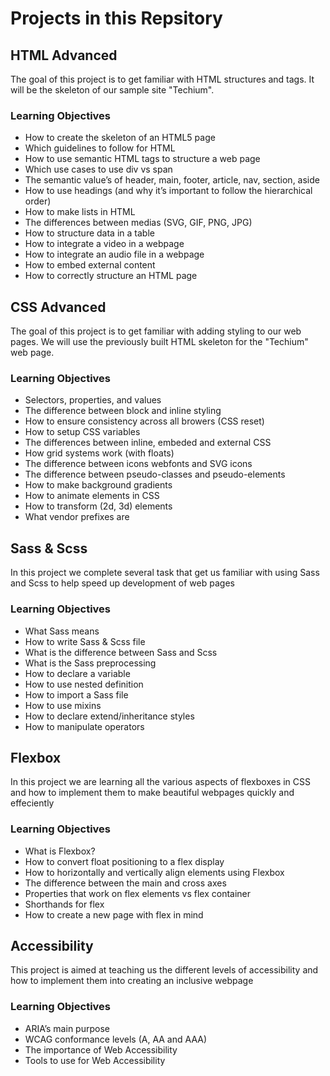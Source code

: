 # Projects in this Repsitory

## HTML Advanced
The goal of this project is to get familiar with HTML structures and tags. It will be the skeleton of our sample site "Techium".
### Learning Objectives
- How to create the skeleton of an HTML5 page
- Which guidelines to follow for HTML
- How to use semantic HTML tags to structure a web page
- Which use cases to use div vs span
- The semantic value’s of header, main, footer, article, nav, section, aside
- How to use headings (and why it’s important to follow the hierarchical order)
- How to make lists in HTML
- The differences between medias (SVG, GIF, PNG, JPG)
- How to structure data in a table
- How to integrate a video in a webpage
- How to integrate an audio file in a webpage
- How to embed external content
- How to correctly structure an HTML page

## CSS Advanced
The goal of this project is to get familiar with adding styling to our web pages. We will use the previously built HTML skeleton for the "Techium" web page.
### Learning Objectives
- Selectors, properties, and values
- The difference between block and inline styling
- How to ensure consistency across all browers (CSS reset)
- How to setup CSS variables
- The differences between inline, embeded and external CSS
- How grid systems work (with floats)
- The difference between icons webfonts and SVG icons
- The difference between pseudo-classes and pseudo-elements
- How to make background gradients
- How to animate elements in CSS
- How to transform (2d, 3d) elements
- What vendor prefixes are

## Sass & Scss
In this project we complete several task that get us familiar with using Sass and Scss to help speed up development of web pages
### Learning Objectives
- What Sass means
- How to write Sass & Scss file
- What is the difference between Sass and Scss
- What is the Sass preprocessing
- How to declare a variable
- How to use nested definition
- How to import a Sass file
- How to use mixins
- How to declare extend/inheritance styles
- How to manipulate operators

## Flexbox
In this project we are learning all the various aspects of flexboxes in CSS and how to implement them to make beautiful webpages quickly and effeciently
### Learning Objectives
- What is Flexbox?
- How to convert float positioning to a flex display
- How to horizontally and vertically align elements using Flexbox
- The difference between the main and cross axes
- Properties that work on flex elements vs flex container
- Shorthands for flex
- How to create a new page with flex in mind

## Accessibility
This project is aimed at teaching us the different levels of accessibility and how to implement them into creating an inclusive webpage
### Learning Objectives
- ARIA’s main purpose
- WCAG conformance levels (A, AA and AAA)
- The importance of Web Accessibility
- Tools to use for Web Accessibility